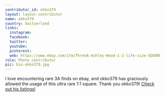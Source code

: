```yaml
---
contributor_id: okko379
layout: layout-contributor
name: okko379
country: Switzerland
links:
  instagram: 
  facebook:
  twitter: 
  youtube:
  pinterest: 
  web: https://www.ebay.com/itm/ThreeA-Ashley-Wood-1-1-life-size-SQUARE-Peaceday-Beijing-Art-Show-2010-rare/283534062742
role: Photo contributor
pic: bio-okko379.jpg
---
```

I love encountering rare 3A finds on ebay, and okko379 has graciously allowed the usage of this ultra rare 1:1 square. Thank you okko379! <a href="https://www.ebay.com/itm/ThreeA-Ashley-Wood-1-1-life-size-SQUARE-Peaceday-Beijing-Art-Show-2010-rare/283534062742" target="_blank">Check out his listings!</a>